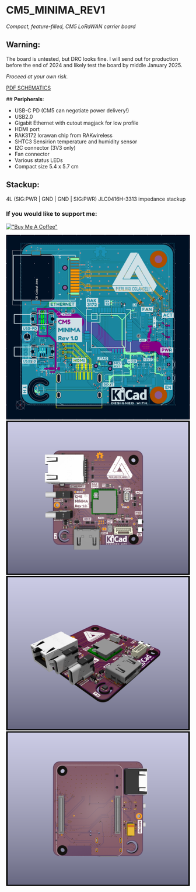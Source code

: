 # CM5_MINIMA_REV1
_Compact, feature-filled, CM5 LoRaWAN carrier board_

## **Warning**:
The board is untested, but DRC looks fine. I will send out for production before the end of 2024 and likely test the board by middle January 2025.

_Proceed at your own risk._

 [PDF SCHEMATICS](https://github.com/piecol/CM5_MINIMA_REV1/blob/main/CM5_MINIMA.pdf)

 
## **Peripherals**:
- USB-C PD (CM5 can negotiate power delivery!)
- USB2.0 
- Gigabit Ethernet with cutout magjack for low profile
- HDMI port
- RAK3172 lorawan chip from RAKwireless
- SHTC3 Sensirion temperature and humidity sensor
- I2C connector (3V3 only)
- Fan connector
- Various status LEDs
- Compact size 5.4 x 5.7 cm


## **Stackup**:
4L (SIG:PWR | GND | GND | SIG:PWR) 
JLC0416H-3313 impedance stackup



### If you would like to support me:

[!["Buy Me A Coffee"](https://www.buymeacoffee.com/assets/img/custom_images/orange_img.png)](https://www.buymeacoffee.com/pierluigicj)




 ![PCB](https://github.com/piecol/CM5_MINIMA_REV1/blob/main/PICS/PCB.png)
 ![F](https://github.com/piecol/CM5_MINIMA_REV1/blob/main/PICS/F.png)
 ![SIDE](https://github.com/piecol/CM5_MINIMA_REV1/blob/main/PICS/SIDE.png)
 ![B](https://github.com/piecol/CM5_MINIMA_REV1/blob/main/PICS/B.png)
